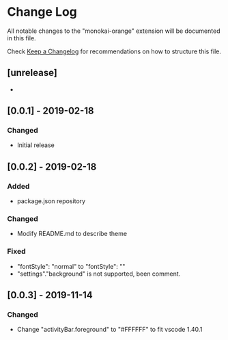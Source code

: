 # Change Log
All notable changes to the "monokai-orange" extension will be documented in this file.

Check [Keep a Changelog](http://keepachangelog.com/) for recommendations on how to structure this file.

## [unrelease]
- 

## [0.0.1] - 2019-02-18
### Changed 
- Initial release

## [0.0.2] - 2019-02-18
### Added
- package.json repository
### Changed
- Modify README.md to describe theme
### Fixed
- "fontStyle": "normal" to "fontStyle": ""
- "settings"."background" is not supported, been comment.

## [0.0.3] - 2019-11-14
### Changed
- Change "activityBar.foreground" to "#FFFFFF" to fit vscode 1.40.1